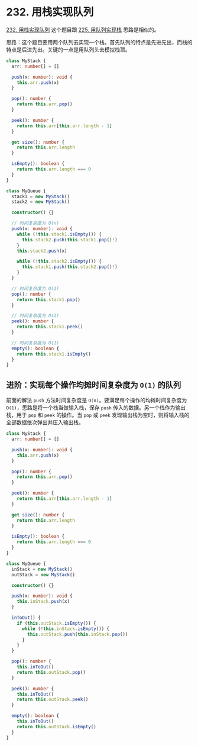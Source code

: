 # 232. 用栈实现队列

[232. 用栈实现队列](https://leetcode.cn/problems/implement-queue-using-stacks/) 这个题目跟 [225. 用队列实现栈](https://leetcode.cn/problems/implement-stack-using-queues/description/) 思路是相似的。

思路：这个题目要用两个队列去实现一个栈。首先队列的特点是先进先出，而栈的特点是后进先出。关键的一点是用队列头去模拟栈顶。

```ts
class MyStack {
  arr: number[] = []

  push(x: number): void {
    this.arr.push(x)
  }

  pop(): number {
    return this.arr.pop()
  }

  peek(): number {
    return this.arr[this.arr.length - 1]
  }

  get size(): number {
    return this.arr.length
  }

  isEmpty(): boolean {
    return this.arr.length === 0
  }
}

class MyQueue {
  stack1 = new MyStack()
  stack2 = new MyStack()

  constructor() {}

  // 时间复杂度为 O(n)
  push(x: number): void {
    while (!this.stack1.isEmpty()) {
      this.stack2.push(this.stack1.pop()!)
    }
    this.stack2.push(x)

    while (!this.stack2.isEmpty()) {
      this.stack1.push(this.stack2.pop()!)
    }
  }

  // 时间复杂度为 O(1)
  pop(): number {
    return this.stack1.pop()
  }

  // 时间复杂度为 O(1)
  peek(): number {
    return this.stack1.peek()
  }

  // 时间复杂度为 O(1)
  empty(): boolean {
    return this.stack1.isEmpty()
  }
}
```

## 进阶：实现每个操作均摊时间复杂度为 `O(1)` 的队列

前面的解法 `push` 方法时间复杂度是 `O(n)`。要满足每个操作的均摊时间复杂度为 `O(1)`，思路是将一个栈当做输入栈，保存 `push` 传入的数据。另一个栈作为输出栈，用于 `pop` 和 `peek` 的操作。当 `pop` 或 `peek` 发现输出栈为空时，则将输入栈的全部数据依次弹出并压入输出栈。

```ts
class MyStack {
  arr: number[] = []

  push(x: number): void {
    this.arr.push(x)
  }

  pop(): number {
    return this.arr.pop()
  }

  peek(): number {
    return this.arr[this.arr.length - 1]
  }

  get size(): number {
    return this.arr.length
  }

  isEmpty(): boolean {
    return this.arr.length === 0
  }
}

class MyQueue {
  inStack = new MyStack()
  outStack = new MyStack()

  constructor() {}

  push(x: number): void {
    this.inStack.push(x)
  }

  inToOut() {
    if (this.outStack.isEmpty()) {
      while (!this.inStack.isEmpty()) {
        this.outStack.push(this.inStack.pop())
      }
    }
  }

  pop(): number {
    this.inToOut()
    return this.outStack.pop()
  }

  peek(): number {
    this.inToOut()
    return this.outStack.peek()
  }

  empty(): boolean {
    this.inToOut()
    return this.outStack.isEmpty()
  }
}
```
